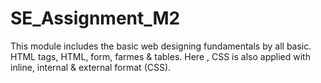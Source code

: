 # SE_Assignment_M2

This module includes the basic web designing fundamentals by all basic.
HTML tags, HTML, form, farmes & tables. Here ,
CSS is also applied with inline,
internal & external format (CSS).

